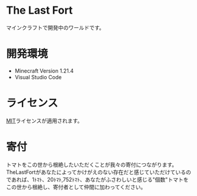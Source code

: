 # The Last Fort
  マインクラフトで開発中のワールドです。

# 開発環境
* Minecraft Version 1.21.4
* Visual Studio Code

# ライセンス
[MIT](https://github.com/Tomato-kirai/TheLastFort/blob/main/LICENSE)ライセンスが適用されます。

# 寄付
トマトをこの世から根絶したいただくことが我々の寄付につながります。
TheLastFortがあなたによってかけがえのない存在だと感じていただけているのであれば、1ﾄﾏﾄ、20ﾄﾏﾄ,752ﾄﾏﾄ、あなたがふさわしいと感じる"個数"トマトをこの世から根絶し、寄付者として仲間に加わってください。
